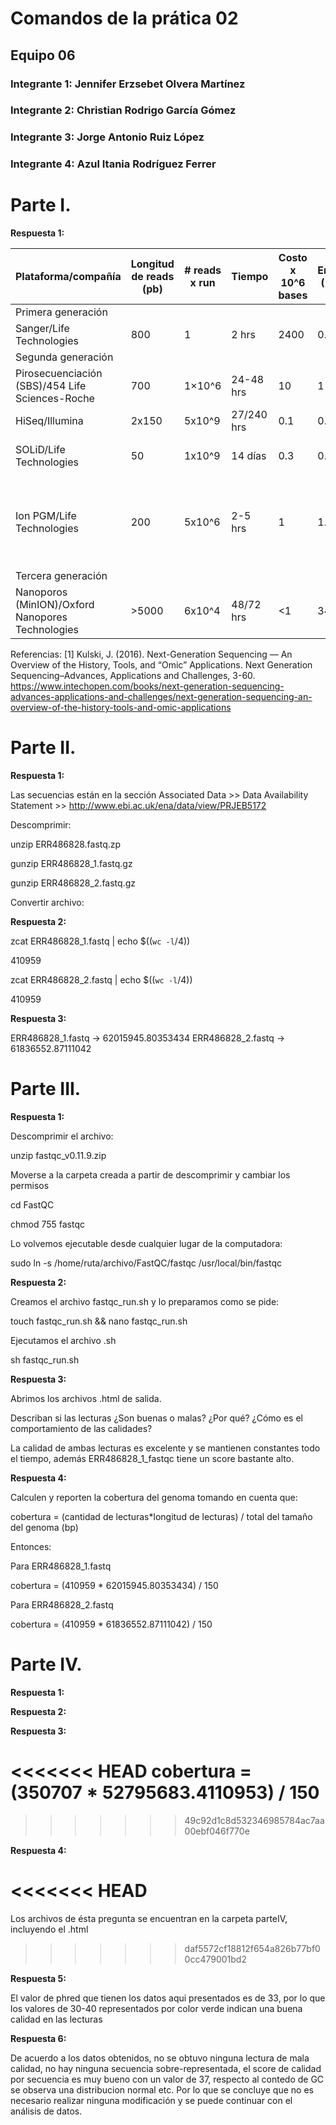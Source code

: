 # Comandos de la prática 02
## Equipo 06
### Integrante 1: Jennifer Erzsebet Olvera Martínez
### Integrante 2: Christian Rodrigo García Gómez
### Integrante 3: Jorge Antonio Ruiz López
### Integrante 4: Azul Itania Rodríguez Ferrer

# Parte I.

**Respuesta 1:**

Plataforma/compañía | Longitud de reads (pb) | # reads x run | Tiempo | Costo x 10^6 bases | Error (%) | Química |
--- | --- | --- | --- | --- | --- | --- |
Primera generación | | | | | | |
Sanger/Life Technologies | 800 | 1 | 2 hrs | 2400 | 0.3 | Dideoxy terminator |
Segunda generación | | | | | | |
Pirosecuenciación (SBS)/454 Life Sciences-Roche | 700 | 1×10^6 | 24-48 hrs | 10 | 1 | Pirosecuenciación |
HiSeq/Illumina | 2x150 | 5x10^9 | 27/240 hrs | 0.1 | 0.8 | Secuenciación por síntesis |
SOLiD/Life Technologies | 50 | 1x10^9 | 14 días | 0.3 | 0.01 | Secuenciación por ligadura de oligonucleótidos |
Ion PGM/Life Technologies | 200 | 5x10^6 | 2-5 hrs | 1 | 1.7 | Secuenciación por la detección de protones liberados por el proceso de polimerización del ADN |
Tercera generación | | | | | | |
Nanoporos (MinION)/Oxford Nanopores Technologies | >5000 | 6x10^4 | 48/72 hrs | <1 | 34 | Secuenciación de moléculas individuales en tiempo real |


Referencias:
[1] Kulski, J. (2016). Next-Generation Sequencing — An Overview of the History, Tools, and “Omic” Applications. Next Generation Sequencing–Advances, Applications and Challenges, 3-60. https://www.intechopen.com/books/next-generation-sequencing-advances-applications-and-challenges/next-generation-sequencing-an-overview-of-the-history-tools-and-omic-applications

# Parte II.

**Respuesta 1:**

Las secuencias están en la sección Associated Data >> Data Availability Statement >>  http://www.ebi.ac.uk/ena/data/view/PRJEB5172

Descomprimir:

unzip ERR486828.fastq.zp

gunzip ERR486828_1.fastq.gz

gunzip ERR486828_2.fastq.gz

Convertir archivo:


**Respuesta 2:**

zcat ERR486828_1.fastq | echo $((`wc -l`/4))

410959

zcat ERR486828_2.fastq | echo $((`wc -l`/4))

410959

**Respuesta 3:**

ERR486828_1.fastq -> 62015945.80353434
ERR486828_2.fastq -> 61836552.87111042


# Parte III.

**Respuesta 1:**

Descomprimir el archivo:

unzip fastqc_v0.11.9.zip

Moverse a la carpeta creada a partir de descomprimir y cambiar los permisos

cd FastQC

chmod 755 fastqc

Lo volvemos ejecutable desde cualquier lugar de la computadora:

sudo ln -s /home/ruta/archivo/FastQC/fastqc /usr/local/bin/fastqc

**Respuesta 2:**

Creamos el archivo fastqc_run.sh y lo preparamos como se pide:

touch fastqc_run.sh && nano fastqc_run.sh

Ejecutamos el archivo .sh

sh fastqc_run.sh

**Respuesta 3:**

Abrimos los archivos .html de salida.

Describan si las lecturas ¿Son buenas o malas? ¿Por qué?
¿Cómo es el comportamiento de las calidades?

La calidad de ambas lecturas es excelente y se mantienen constantes todo el tiempo,
además ERR486828_1_fastqc tiene un score bastante alto.

**Respuesta 4:**

Calculen y reporten la cobertura del genoma tomando en cuenta que:

cobertura = (cantidad de lecturas*longitud de lecturas) / total del tamaño del genoma (bp)

Entonces:

Para ERR486828_1.fastq

cobertura = (410959 * 62015945.80353434) / 150

Para ERR486828_2.fastq

cobertura = (410959 * 61836552.87111042) / 150

# Parte IV.

**Respuesta 1:**


**Respuesta 2:**


   
**Respuesta 3:**

<<<<<<< HEAD
cobertura = (350707 * 52795683.4110953) / 150
=======
 
>>>>>>> 49c92d1c8d532346985784ac7aa00ebf046f770e

**Respuesta 4:**

<<<<<<< HEAD
=======
Los archivos de ésta pregunta se encuentran en la carpeta parteIV, incluyendo el .html
>>>>>>> daf5572cf18812f654a826b77bf00cc479001bd2

**Respuesta 5:**

El valor de phred que tienen los  datos aqui presentados es de 33, por lo que los valores de 30-40 representados por color verde indican una buena calidad en las lecturas

**Respuesta 6:**

De acuerdo a los datos obtenidos, no se obtuvo ninguna lectura de mala calidad, no hay ninguna secuencia sobre-representada, el score de calidad por secuencia es muy bueno 
con un valor de 37, respecto al contedo de GC se observa una distribucion normal etc. Por lo que se  concluye que  no es necesario realizar ninguna modificación y se puede 
continuar  con el análisis de datos.  
